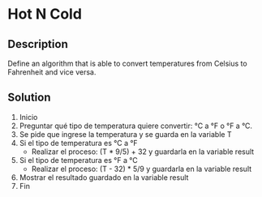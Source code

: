 # Hot N Cold
## Description
Define an algorithm that is able to convert temperatures from Celsius to Fahrenheit and vice versa.

## Solution
1. Inicio
2. Preguntar qué tipo de temperatura quiere convertir: °C a °F o °F a °C.
3. Se pide que ingrese la temperatura y se guarda en la variable T
4. Si el tipo de temperatura es °C a °F
    * Realizar el proceso: (T * 9/5) + 32 y guardarla en la variable result
5. Si el tipo de temperatura es °F a °C
    * Realizar el proceso: (T - 32) * 5/9 y guardarla en la variable result
6. Mostrar el resultado guardado en la variable result
7. Fin